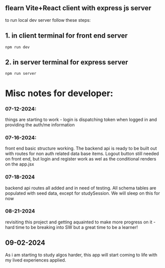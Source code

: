 ## flearn Vite+React client with express js server

to run local dev server follow these steps:

## 1. in client terminal for front end server

```
npm run dev
```

## 2. in server terminal for express server

```
npm run server
```

# Misc notes for developer:

### 07-12-2024:

things are starting to work - login is dispatching token when logged in and providing the auth/me information

### 07-16-2024:

front end basic structure working. The backend api is ready to be built out with routes for non auth related data base items. Logout button still needed on front end, but login and register work as wel as the conditional renders on the app.jsx

### 07-18-2024

backend api routes all added and in need of testing. All schema tables are populated with seed data, except for studySession. We will sleep on this for now

### 08-21-2024

revisiting this project and getting aquainted to make more progress on it - hard time to be breaking into SW but a great time to be a learner!  

## 09-02-2024

As i am starting to study algos harder, this app will start coming to life with my lived experiences applied.